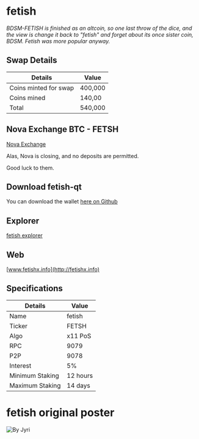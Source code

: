 
# fetish

*BDSM-FETISH is finished as an altcoin, so one last throw of the dice, and the view is change it back to "fetish" and forget about its once sister coin, BDSM. Fetish was more popular anyway.*



## Swap Details

Details     | Value
-------- | ---
Coins minted for  swap | 400,000
Coins mined    | 140,00
Total     | 540,000


## Nova Exchange BTC - FETSH

[Nova Exchange](https://novaexchange.com/market/BTC_FETSH/)

Alas,  Nova is closing, and  no  deposits are permitted.

Good luck to them.


## Download fetish-qt

You can download the wallet [here on Github](https://github.com/bdsmc/fetish-qt)


## Explorer

[fetish explorer](http://45.76.191.103:3001/)


## Web

[www.fetishx.info](http://fetishx.info)


## Specifications

Details     | Value
-------- | ---
Name | fetish
Ticker    | FETSH
Algo     | x11 PoS
RPC    | 9079
P2P     | 9078
Interest    | 5%
Minimum Staking     | 12 hours
Maximum Staking     | 14 days






# fetish original  poster

![By Jyri](https://cdn.pbrd.co/images/H20u3YT.png)
